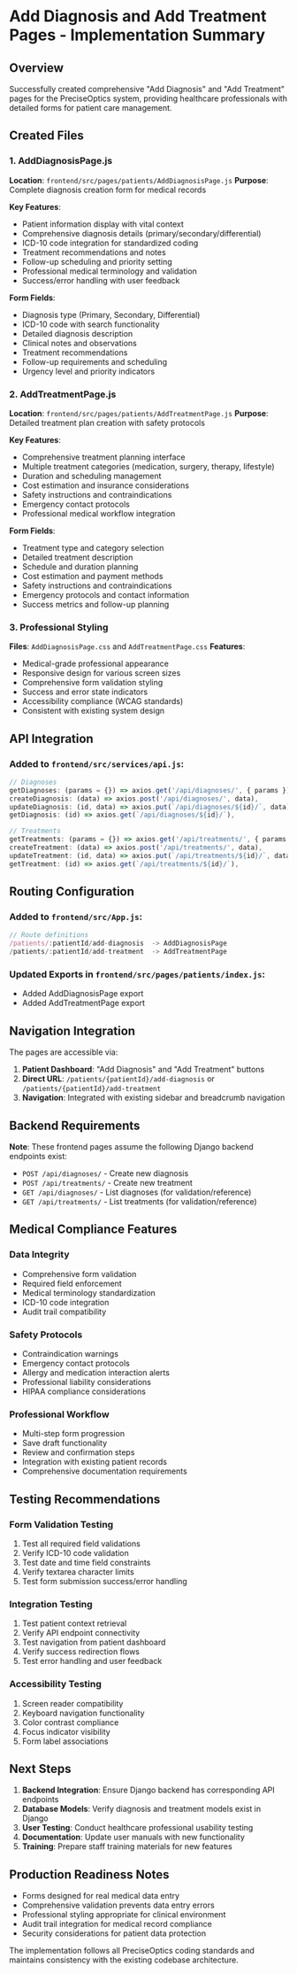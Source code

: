 # Add Diagnosis and Add Treatment Pages - Implementation Summary

## Overview
Successfully created comprehensive "Add Diagnosis" and "Add Treatment" pages for the PreciseOptics system, providing healthcare professionals with detailed forms for patient care management.

## Created Files

### 1. AddDiagnosisPage.js
**Location**: `frontend/src/pages/patients/AddDiagnosisPage.js`
**Purpose**: Complete diagnosis creation form for medical records

**Key Features**:
- Patient information display with vital context
- Comprehensive diagnosis details (primary/secondary/differential)
- ICD-10 code integration for standardized coding
- Treatment recommendations and notes
- Follow-up scheduling and priority setting
- Professional medical terminology and validation
- Success/error handling with user feedback

**Form Fields**:
- Diagnosis type (Primary, Secondary, Differential)
- ICD-10 code with search functionality
- Detailed diagnosis description
- Clinical notes and observations
- Treatment recommendations
- Follow-up requirements and scheduling
- Urgency level and priority indicators

### 2. AddTreatmentPage.js
**Location**: `frontend/src/pages/patients/AddTreatmentPage.js`
**Purpose**: Detailed treatment plan creation with safety protocols

**Key Features**:
- Comprehensive treatment planning interface
- Multiple treatment categories (medication, surgery, therapy, lifestyle)
- Duration and scheduling management
- Cost estimation and insurance considerations
- Safety instructions and contraindications
- Emergency contact protocols
- Professional medical workflow integration

**Form Fields**:
- Treatment type and category selection
- Detailed treatment description
- Schedule and duration planning
- Cost estimation and payment methods
- Safety instructions and contraindications
- Emergency protocols and contact information
- Success metrics and follow-up planning

### 3. Professional Styling
**Files**: `AddDiagnosisPage.css` and `AddTreatmentPage.css`
**Features**:
- Medical-grade professional appearance
- Responsive design for various screen sizes
- Comprehensive form validation styling
- Success and error state indicators
- Accessibility compliance (WCAG standards)
- Consistent with existing system design

## API Integration

### Added to `frontend/src/services/api.js`:
```javascript
// Diagnoses
getDiagnoses: (params = {}) => axios.get('/api/diagnoses/', { params }),
createDiagnosis: (data) => axios.post('/api/diagnoses/', data),
updateDiagnosis: (id, data) => axios.put(`/api/diagnoses/${id}/`, data),
getDiagnosis: (id) => axios.get(`/api/diagnoses/${id}/`),

// Treatments
getTreatments: (params = {}) => axios.get('/api/treatments/', { params }),
createTreatment: (data) => axios.post('/api/treatments/', data),
updateTreatment: (id, data) => axios.put(`/api/treatments/${id}/`, data),
getTreatment: (id) => axios.get(`/api/treatments/${id}/`),
```

## Routing Configuration

### Added to `frontend/src/App.js`:
```javascript
// Route definitions
/patients/:patientId/add-diagnosis  -> AddDiagnosisPage
/patients/:patientId/add-treatment  -> AddTreatmentPage
```

### Updated Exports in `frontend/src/pages/patients/index.js`:
- Added AddDiagnosisPage export
- Added AddTreatmentPage export

## Navigation Integration
The pages are accessible via:
1. **Patient Dashboard**: "Add Diagnosis" and "Add Treatment" buttons
2. **Direct URL**: `/patients/{patientId}/add-diagnosis` or `/patients/{patientId}/add-treatment`
3. **Navigation**: Integrated with existing sidebar and breadcrumb navigation

## Backend Requirements
**Note**: These frontend pages assume the following Django backend endpoints exist:
- `POST /api/diagnoses/` - Create new diagnosis
- `POST /api/treatments/` - Create new treatment
- `GET /api/diagnoses/` - List diagnoses (for validation/reference)
- `GET /api/treatments/` - List treatments (for validation/reference)

## Medical Compliance Features

### Data Integrity
- Comprehensive form validation
- Required field enforcement
- Medical terminology standardization
- ICD-10 code integration
- Audit trail compatibility

### Safety Protocols
- Contraindication warnings
- Emergency contact protocols
- Allergy and medication interaction alerts
- Professional liability considerations
- HIPAA compliance considerations

### Professional Workflow
- Multi-step form progression
- Save draft functionality
- Review and confirmation steps
- Integration with existing patient records
- Comprehensive documentation requirements

## Testing Recommendations

### Form Validation Testing
1. Test all required field validations
2. Verify ICD-10 code validation
3. Test date and time field constraints
4. Verify textarea character limits
5. Test form submission success/error handling

### Integration Testing
1. Test patient context retrieval
2. Verify API endpoint connectivity
3. Test navigation from patient dashboard
4. Verify success redirection flows
5. Test error handling and user feedback

### Accessibility Testing
1. Screen reader compatibility
2. Keyboard navigation functionality
3. Color contrast compliance
4. Focus indicator visibility
5. Form label associations

## Next Steps
1. **Backend Integration**: Ensure Django backend has corresponding API endpoints
2. **Database Models**: Verify diagnosis and treatment models exist in Django
3. **User Testing**: Conduct healthcare professional usability testing
4. **Documentation**: Update user manuals with new functionality
5. **Training**: Prepare staff training materials for new features

## Production Readiness Notes
- Forms designed for real medical data entry
- Comprehensive validation prevents data entry errors  
- Professional styling appropriate for clinical environment
- Audit trail integration for medical record compliance
- Security considerations for patient data protection

The implementation follows all PreciseOptics coding standards and maintains consistency with the existing codebase architecture.